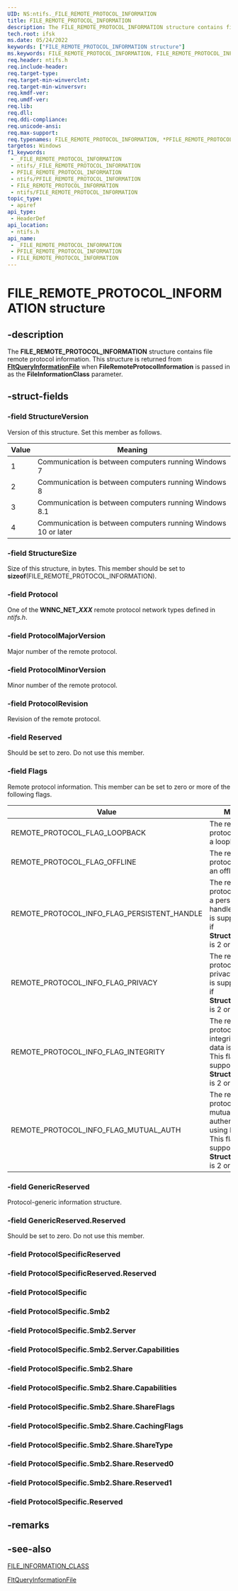 ```yaml
---
UID: NS:ntifs._FILE_REMOTE_PROTOCOL_INFORMATION
title: FILE_REMOTE_PROTOCOL_INFORMATION
description: The FILE_REMOTE_PROTOCOL_INFORMATION structure contains file remote protocol information.
tech.root: ifsk
ms.date: 05/24/2022
keywords: ["FILE_REMOTE_PROTOCOL_INFORMATION structure"]
ms.keywords: FILE_REMOTE_PROTOCOL_INFORMATION, FILE_REMOTE_PROTOCOL_INFORMATION, *PFILE_REMOTE_PROTOCOL_INFORMATION,
req.header: ntifs.h
req.include-header: 
req.target-type: 
req.target-min-winverclnt: 
req.target-min-winversvr: 
req.kmdf-ver: 
req.umdf-ver: 
req.lib: 
req.dll: 
req.ddi-compliance: 
req.unicode-ansi: 
req.max-support: 
req.typenames: FILE_REMOTE_PROTOCOL_INFORMATION, *PFILE_REMOTE_PROTOCOL_INFORMATION
targetos: Windows
f1_keywords:
 - _FILE_REMOTE_PROTOCOL_INFORMATION
 - ntifs/_FILE_REMOTE_PROTOCOL_INFORMATION
 - PFILE_REMOTE_PROTOCOL_INFORMATION
 - ntifs/PFILE_REMOTE_PROTOCOL_INFORMATION
 - FILE_REMOTE_PROTOCOL_INFORMATION
 - ntifs/FILE_REMOTE_PROTOCOL_INFORMATION
topic_type:
 - apiref
api_type:
 - HeaderDef
api_location:
 - ntifs.h
api_name:
 - _FILE_REMOTE_PROTOCOL_INFORMATION
 - PFILE_REMOTE_PROTOCOL_INFORMATION
 - FILE_REMOTE_PROTOCOL_INFORMATION
---
```


# FILE_REMOTE_PROTOCOL_INFORMATION structure

## -description

The **FILE_REMOTE_PROTOCOL_INFORMATION** structure contains file remote protocol information.  This structure is returned from [**FltQueryInformationFile**](../fltkernel/nf-fltkernel-fltqueryinformationfile.md) when **FileRemoteProtocolInformation** is passed in as the **FileInformationClass** parameter.

## -struct-fields

### -field StructureVersion

Version of this structure. Set this member as follows.

| Value | Meaning |
|-------|---------|
|   1   | Communication is between computers running Windows 7 |
|   2   | Communication is between computers running Windows 8 |
|   3   | Communication is between computers running Windows 8.1 |
|   4   | Communication is between computers running Windows 10 or later |

### -field StructureSize

Size of this structure, in bytes. This member should be set to **sizeof**(FILE_REMOTE_PROTOCOL_INFORMATION).

### -field Protocol

One of the **WNNC_NET_*XXX*** remote protocol network types defined in *ntifs.h*.

### -field ProtocolMajorVersion

Major number of the remote protocol.

### -field ProtocolMinorVersion

Minor number of the remote protocol.

### -field ProtocolRevision

Revision of the remote protocol.

### -field Reserved

Should be set to zero. Do not use this member.

### -field Flags

Remote protocol information. This member can be set to zero or more of the following flags.

| Value | Meaning |
| ----- | ------- |
| REMOTE_PROTOCOL_FLAG_LOOPBACK | The remote protocol is using a loopback |
| REMOTE_PROTOCOL_FLAG_OFFLINE | The remote protocol is using an offline cache |
| REMOTE_PROTOCOL_INFO_FLAG_PERSISTENT_HANDLE | The remote protocol is using a persistent handle. This flag is supported only if **StructureVersion** is 2 or higher. |
| REMOTE_PROTOCOL_INFO_FLAG_PRIVACY | The remote protocol is using privacy. This flag is supported only if **StructureVersion** is 2 or higher. |
| REMOTE_PROTOCOL_INFO_FLAG_INTEGRITY | The remote protocol is using integrity so the data is signed. This flag is supported only if **StructureVersion** is 2 or higher. |
| REMOTE_PROTOCOL_INFO_FLAG_MUTUAL_AUTH | The remote protocol is using mutual authentication using Kerberos. This flag is supported only if **StructureVersion** is 2 or higher. |

### -field GenericReserved

Protocol-generic information structure.

### -field GenericReserved.Reserved

Should be set to zero. Do not use this member.

### -field ProtocolSpecificReserved

### -field ProtocolSpecificReserved.Reserved

### -field ProtocolSpecific

### -field ProtocolSpecific.Smb2

### -field ProtocolSpecific.Smb2.Server

### -field ProtocolSpecific.Smb2.Server.Capabilities

### -field ProtocolSpecific.Smb2.Share

### -field ProtocolSpecific.Smb2.Share.Capabilities

### -field ProtocolSpecific.Smb2.Share.ShareFlags

### -field ProtocolSpecific.Smb2.Share.CachingFlags

### -field ProtocolSpecific.Smb2.Share.ShareType

### -field ProtocolSpecific.Smb2.Share.Reserved0

### -field ProtocolSpecific.Smb2.Share.Reserved1

### -field ProtocolSpecific.Reserved

## -remarks

## -see-also

[FILE_INFORMATION_CLASS](../wdm/ne-wdm-_file_information_class.md)

[FltQueryInformationFile](../fltkernel/nf-fltkernel-fltqueryinformationfile.md)
